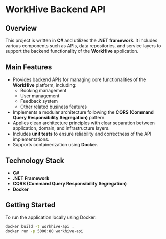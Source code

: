 # WorkHive Backend API

## Overview

This project is written in **C#** and utilizes the **.NET framework**. It includes various components such as APIs, data repositories, and service layers to support the backend functionality of the **WorkHive** application.

## Main Features

- Provides backend APIs for managing core functionalities of the **WorkHive** platform, including:
  - Booking management
  - User management
  - Feedback system
  - Other related business features
- Implements a modular architecture following the **CQRS (Command Query Responsibility Segregation)** pattern.
- Applies clean architecture principles with clear separation between application, domain, and infrastructure layers.
- Includes **unit tests** to ensure reliability and correctness of the API implementations.
- Supports containerization using **Docker**.

## Technology Stack

- **C#**
- **.NET Framework**
- **CQRS (Command Query Responsibility Segregation)**
- **Docker**

## Getting Started

To run the application locally using Docker:

```bash
docker build -t workhive-api .
docker run -p 5000:80 workhive-api
